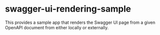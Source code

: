 # swagger-ui-rendering-sample
This provides a sample app that renders the Swagger UI page from a given OpenAPI document from either locally or externally.
